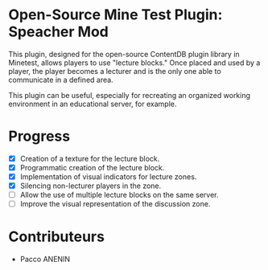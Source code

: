 # Open-Source Mine Test Plugin: Speacher Mod

This plugin, designed for the open-source ContentDB plugin library in Minetest, allows players to use "lecture blocks." Once placed and used by a player, the player becomes a lecturer and is the only one able to communicate in a defined area.

This plugin can be useful, especially for recreating an organized working environment in an educational server, for example.

# Progress

- [x] Creation of a texture for the lecture block.
- [x] Programmatic creation of the lecture block.
- [x] Implementation of visual indicators for lecture zones.
- [x] Silencing non-lecturer players in the zone.
- [ ] Allow the use of multiple lecture blocks on the same server.
- [ ] Improve the visual representation of the discussion zone.

# Contributeurs

- Pacco ANENIN